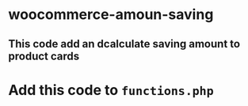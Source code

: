 # woocommerce-amoun-saving


## This code add an dcalculate saving amount to product cards
# Add this code to <code>functions.php</code>
